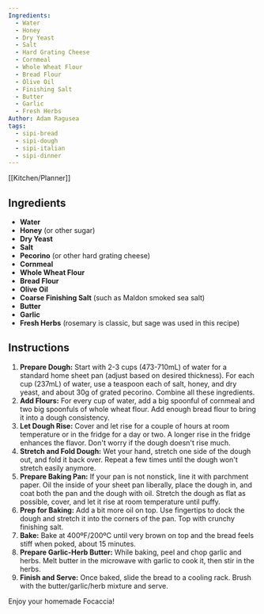 ```yaml
---
Ingredients:
  - Water
  - Honey
  - Dry Yeast
  - Salt
  - Hard Grating Cheese
  - Cornmeal
  - Whole Wheat Flour
  - Bread Flour
  - Olive Oil
  - Finishing Salt
  - Butter
  - Garlic
  - Fresh Herbs
Author: Adam Ragusea
tags:
  - sipi-bread
  - sipi-dough
  - sipi-italian
  - sipi-dinner
---
```

[[Kitchen/Planner]]

## Ingredients

- **Water**
- **Honey** (or other sugar)
- **Dry Yeast**
- **Salt**
- **Pecorino** (or other hard grating cheese)
- **Cornmeal**
- **Whole Wheat Flour**
- **Bread Flour**
- **Olive Oil**
- **Coarse Finishing Salt** (such as Maldon smoked sea salt)
- **Butter**
- **Garlic**
- **Fresh Herbs** (rosemary is classic, but sage was used in this recipe)

## Instructions

1. **Prepare Dough:** Start with 2-3 cups (473-710mL) of water for a standard home sheet pan (adjust based on desired thickness). For each cup (237mL) of water, use a teaspoon each of salt, honey, and dry yeast, and about 30g of grated pecorino. Combine all these ingredients.
2. **Add Flours:** For every cup of water, add a big spoonful of cornmeal and two big spoonfuls of whole wheat flour. Add enough bread flour to bring it into a dough consistency.
3. **Let Dough Rise:** Cover and let rise for a couple of hours at room temperature or in the fridge for a day or two. A longer rise in the fridge enhances the flavor. Don't worry if the dough doesn't rise much.
4. **Stretch and Fold Dough:** Wet your hand, stretch one side of the dough out, and fold it back over. Repeat a few times until the dough won't stretch easily anymore.
5. **Prepare Baking Pan:** If your pan is not nonstick, line it with parchment paper. Oil the inside of your sheet pan liberally, place the dough in, and coat both the pan and the dough with oil. Stretch the dough as flat as possible, cover, and let it rise at room temperature until puffy.
6. **Prep for Baking:** Add a bit more oil on top. Use fingertips to dock the dough and stretch it into the corners of the pan. Top with crunchy finishing salt.
7. **Bake:** Bake at 400ºF/200ºC until very brown on top and the bread feels stiff when poked, about 15 minutes.
8. **Prepare Garlic-Herb Butter:** While baking, peel and chop garlic and herbs. Melt butter in the microwave with garlic to cook it, then stir in the herbs.
9. **Finish and Serve:** Once baked, slide the bread to a cooling rack. Brush with the butter/garlic/herb mixture and serve.

Enjoy your homemade Focaccia!
